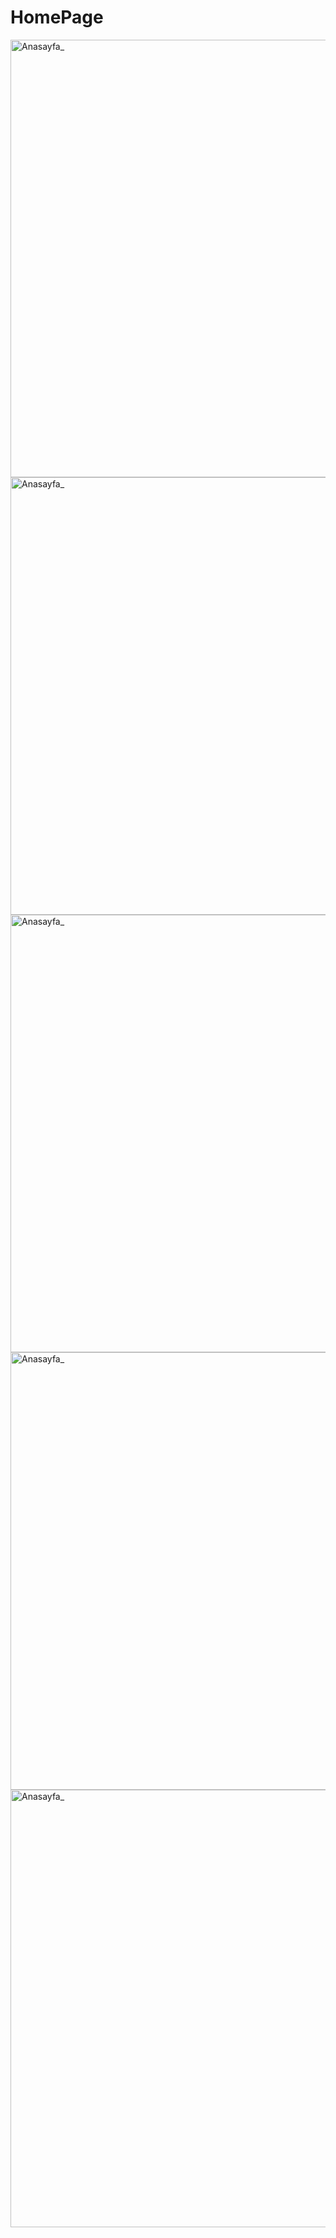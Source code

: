 # HomePage


<img src="HomePage/public//herosection.PNG" alt="Anasayfa_" width="900" height="700">
<img src="HomePage/public//hero2.PNG" alt="Anasayfa_" width="900" height="700">
<img src="HomePage/public//courses.PNG" alt="Anasayfa_" width="900" height="700">
<img src="HomePage/public//app.PNG" alt="Anasayfa_" width="900" height="700">
<img src="HomePage/public//footer.PNG" alt="Anasayfa_" width="900" height="700">
